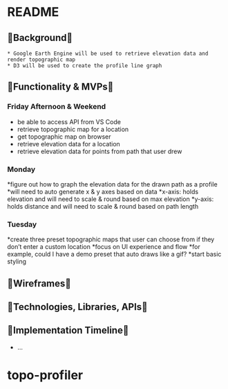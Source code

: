 # README

## :small_blue_diamond:Background:small_blue_diamond:
    * Google Earth Engine will be used to retrieve elevation data and render topographic map
    * D3 will be used to create the profile line graph

## :small_blue_diamond:Functionality & MVPs:small_blue_diamond:
### Friday Afternoon & Weekend
* be able to access API from VS Code
* retrieve topographic map for a location
* get topographic map on browser
* retrieve elevation data for a location
* retrieve elevation data for points from path that user drew

### Monday
*figure out how to graph the elevation data for the drawn path as a profile
    *will need to auto generate x & y axes based on data
        *x-axis: holds elevation and will need to scale & round based on max elevation
        *y-axis: holds distance and will need to scale & round based on path length

### Tuesday 
*create three preset topographic maps that user can choose from if they don’t enter a custom location
*focus on UI experience and flow
    *for example, could I have a demo preset that auto draws like a gif?
*start basic styling


## :small_blue_diamond:Wireframes:small_blue_diamond:
    

## :small_blue_diamond:Technologies, Libraries, APIs:small_blue_diamond:


## :small_blue_diamond:Implementation Timeline:small_blue_diamond:



* ...
# topo-profiler
